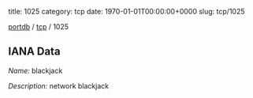 title: 1025
category: tcp
date: 1970-01-01T00:00:00+0000
slug: tcp/1025

[portdb](/) / [tcp](/category/tcp.html) / 1025


## IANA Data

_Name:_ blackjack

_Description:_ network blackjack

